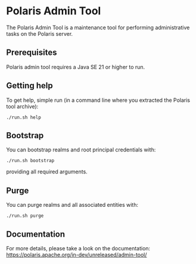 <!--
  Licensed to the Apache Software Foundation (ASF) under one
  or more contributor license agreements.  See the NOTICE file
  distributed with this work for additional information
  regarding copyright ownership.  The ASF licenses this file
  to you under the Apache License, Version 2.0 (the
  "License"); you may not use this file except in compliance
  with the License.  You may obtain a copy of the License at
 
   http://www.apache.org/licenses/LICENSE-2.0
 
  Unless required by applicable law or agreed to in writing,
  software distributed under the License is distributed on an
  "AS IS" BASIS, WITHOUT WARRANTIES OR CONDITIONS OF ANY
  KIND, either express or implied.  See the License for the
  specific language governing permissions and limitations
  under the License.
-->

# Polaris Admin Tool

The Polaris Admin Tool is a maintenance tool for performing administrative tasks on the Polaris server.

## Prerequisites

Polaris admin tool requires a Java SE 21 or higher to run.

## Getting help

To get help, simple run (in a command line where you extracted the Polaris tool archive):

```
./run.sh help
```

## Bootstrap

You can bootstrap realms and root principal credentials with:

```
./run.sh bootstrap
```

providing all required arguments.

## Purge

You can purge realms and all associated entities with:

```
./run.sh purge
```

## Documentation

For more details, please take a look on the documentation: https://polaris.apache.org/in-dev/unreleased/admin-tool/